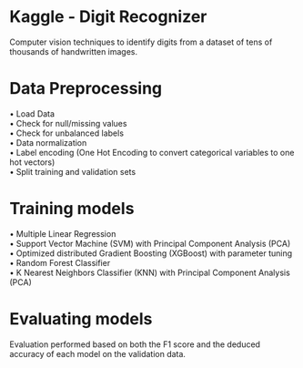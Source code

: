 # Kaggle - Digit Recognizer

 Computer vision techniques to identify digits from a dataset of tens of thousands of handwritten images.

# Data Preprocessing

 • Load Data <br />
 • Check for null/missing values <br />
 • Check for unbalanced labels <br />
 • Data normalization <br />
 • Label encoding (One Hot Encoding to convert categorical variables to one hot vectors) <br />
 • Split training and validation sets <br />
 
# Training models

 • Multiple Linear Regression <br />
 • Support Vector Machine (SVM) with Principal Component Analysis (PCA) <br />
 • Optimized distributed Gradient Boosting (XGBoost) with parameter tuning <br />
 • Random Forest Classifier <br />
 • K Nearest Neighbors Classifier (KNN) with Principal Component Analysis (PCA) <br />
 
# Evaluating models
 
 Evaluation performed based on both the F1 score and the deduced accuracy of each model on the validation data.

